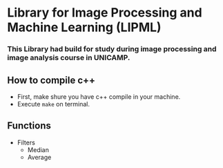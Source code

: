 # Library for Image Processing and Machine Learning (LIPML)

### This Library had build for study during image processing and image analysis course in UNICAMP.

## How to compile c++
- First, make shure you have c++ compile in your machine.
- Execute ``` make ``` on terminal.

## Functions
- Filters
    - Median
    - Average